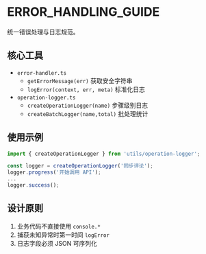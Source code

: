 # ERROR_HANDLING_GUIDE

统一错误处理与日志规范。

## 核心工具
- `error-handler.ts`
  - `getErrorMessage(err)` 获取安全字符串
  - `logError(context, err, meta)` 标准化日志
- `operation-logger.ts`
  - `createOperationLogger(name)` 步骤级别日志
  - `createBatchLogger(name,total)` 批处理统计

## 使用示例
```ts
import { createOperationLogger } from 'utils/operation-logger';

const logger = createOperationLogger('同步评论');
logger.progress('开始调用 API');
...
logger.success();
```

## 设计原则
1. 业务代码不直接使用 `console.*`
2. 捕获未知异常时第一时间 `logError`
3. 日志字段必须 JSON 可序列化
